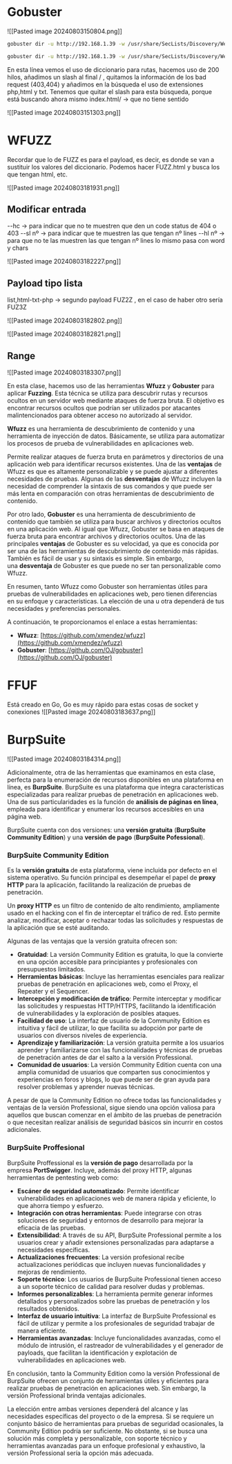 
# Gobuster
![[Pasted image 20240803150804.png]]
``` bash
gobuster dir -u http://192.168.1.39 -w /usr/share/SecLists/Discovery/Web-Content/directory-list-2.3-medium.txt -t 250 --add-slash -b 403,404

```

```bash
gobuster dir -u http://192.168.1.39 -w /usr/share/SecLists/Discovery/Web-Content/directory-list-2.3-medium.txt -t 20


``` 
En esta línea vemos el uso de diccionario para rutas, hacemos uso de 200 hilos, añadimos un slash al final / , quitamos la información de los bad request (403,404) y añadimos en la búsqueda el uso de extensiones php,html y txt. Tenemos que quitar el slash para esta búsqueda, porque está buscando ahora mismo index.html/ ->  que no tiene sentido

![[Pasted image 20240803151303.png]]

# WFUZZ

Recordar que lo de FUZZ es para el payload, es decir, es donde se van a sustituir los valores del diccionario. Podemos hacer FUZZ.html y busca los que tengan html, etc.


![[Pasted image 20240803181931.png]]
## Modificar entrada 

--hc -> para indicar que no te muestren que den un code status de 404 o 403
--sl nº -> para indicar que te muestren las que tengan nº lines
--hl nº -> para que no te las muestren las que tengan nº lines
lo mismo pasa con word y chars

![[Pasted image 20240803182227.png]]


## Payload tipo lista

list,html-txt-php -> segundo payload FUZ2Z , en el caso de haber otro sería FUZ3Z

![[Pasted image 20240803182802.png]]

![[Pasted image 20240803182821.png]]

## Range

![[Pasted image 20240803183307.png]]

En esta clase, hacemos uso de las herramientas **Wfuzz** y **Gobuster** para aplicar **Fuzzing**. Esta técnica se utiliza para descubrir rutas y recursos ocultos en un servidor web mediante ataques de fuerza bruta. El objetivo es encontrar recursos ocultos que podrían ser utilizados por atacantes malintencionados para obtener acceso no autorizado al servidor.

**Wfuzz** es una herramienta de descubrimiento de contenido y una herramienta de inyección de datos. Básicamente, se utiliza para automatizar los procesos de prueba de vulnerabilidades en aplicaciones web.

Permite realizar ataques de fuerza bruta en parámetros y directorios de una aplicación web para identificar recursos existentes. Una de las **ventajas** de Wfuzz es que es altamente personalizable y se puede ajustar a diferentes necesidades de pruebas. Algunas de las **desventajas** de Wfuzz incluyen la necesidad de comprender la sintaxis de sus comandos y que puede ser más lenta en comparación con otras herramientas de descubrimiento de contenido.

Por otro lado, **Gobuster** es una herramienta de descubrimiento de contenido que también se utiliza para buscar archivos y directorios ocultos en una aplicación web. Al igual que Wfuzz, Gobuster se basa en ataques de fuerza bruta para encontrar archivos y directorios ocultos. Una de las principales **ventajas** de Gobuster es su velocidad, ya que es conocida por ser una de las herramientas de descubrimiento de contenido más rápidas. También es fácil de usar y su sintaxis es simple. Sin embargo, una **desventaja** de Gobuster es que puede no ser tan personalizable como Wfuzz.

En resumen, tanto Wfuzz como Gobuster son herramientas útiles para pruebas de vulnerabilidades en aplicaciones web, pero tienen diferencias en su enfoque y características. La elección de una u otra dependerá de tus necesidades y preferencias personales.

A continuación, te proporcionamos el enlace a estas herramientas:

- **Wfuzz**: [https://github.com/xmendez/wfuzz](https://github.com/xmendez/wfuzz)
- **Gobuster**: [https://github.com/OJ/gobuster](https://github.com/OJ/gobuster)


# FFUF
Está creado en Go, Go es muy rápido para estas cosas de socket y conexiones
![[Pasted image 20240803183637.png]]
# BurpSuite



![[Pasted image 20240803184314.png]]






Adicionalmente, otra de las herramientas que examinamos en esta clase, perfecta para la enumeración de recursos disponibles en una plataforma en línea, es **BurpSuite**. BurpSuite es una plataforma que integra características especializadas para realizar pruebas de penetración en aplicaciones web. Una de sus particularidades es la función de **análisis de páginas en línea**, empleada para identificar y enumerar los recursos accesibles en una página web.

BurpSuite cuenta con dos versiones: una **versión gratuita** (**BurpSuite Community Edition**) y una **versión de pago** (**BurpSuite Pofessional**).

### BurpSuite Community Edition

Es la **versión gratuita** de esta plataforma, viene incluida por defecto en el sistema operativo. Su función principal es desempeñar el papel de **proxy HTTP** para la aplicación, facilitando la realización de pruebas de penetración.

Un **proxy HTTP** es un filtro de contenido de alto rendimiento, ampliamente usado en el hacking con el fin de interceptar el tráfico de red. Esto permite analizar, modificar, aceptar o rechazar todas las solicitudes y respuestas de la aplicación que se esté auditando.

Algunas de las ventajas que la versión gratuita ofrecen son:

- **Gratuidad**: La versión Community Edition es gratuita, lo que la convierte en una opción accesible para principiantes y profesionales con presupuestos limitados.
- **Herramientas básicas**: Incluye las herramientas esenciales para realizar pruebas de penetración en aplicaciones web, como el Proxy, el Repeater y el Sequencer.
- **Intercepción y modificación de tráfico**: Permite interceptar y modificar las solicitudes y respuestas HTTP/HTTPS, facilitando la identificación de vulnerabilidades y la exploración de posibles ataques.
- **Facilidad de uso**: La interfaz de usuario de la Community Edition es intuitiva y fácil de utilizar, lo que facilita su adopción por parte de usuarios con diversos niveles de experiencia.
- **Aprendizaje y familiarización**: La versión gratuita permite a los usuarios aprender y familiarizarse con las funcionalidades y técnicas de pruebas de penetración antes de dar el salto a la versión Professional.
- **Comunidad de usuarios**: La versión Community Edition cuenta con una amplia comunidad de usuarios que comparten sus conocimientos y experiencias en foros y blogs, lo que puede ser de gran ayuda para resolver problemas y aprender nuevas técnicas.

A pesar de que la Community Edition no ofrece todas las funcionalidades y ventajas de la versión Professional, sigue siendo una opción valiosa para aquellos que buscan comenzar en el ámbito de las pruebas de penetración o que necesitan realizar análisis de seguridad básicos sin incurrir en costos adicionales.

### BurpSuite Proffesional

BurpSuite Proffessional es la **versión de pago** desarrollada por la empresa **PortSwigger**. Incluye, además del proxy HTTP, algunas herramientas de pentesting web como:

- **Escáner de seguridad automatizado**: Permite identificar vulnerabilidades en aplicaciones web de manera rápida y eficiente, lo que ahorra tiempo y esfuerzo.
- **Integración con otras herramientas**: Puede integrarse con otras soluciones de seguridad y entornos de desarrollo para mejorar la eficacia de las pruebas.
- **Extensibilidad**: A través de su API, BurpSuite Professional permite a los usuarios crear y añadir extensiones personalizadas para adaptarse a necesidades específicas.
- **Actualizaciones frecuentes**: La versión profesional recibe actualizaciones periódicas que incluyen nuevas funcionalidades y mejoras de rendimiento.
- **Soporte técnico**: Los usuarios de BurpSuite Professional tienen acceso a un soporte técnico de calidad para resolver dudas y problemas.
- **Informes personalizables**: La herramienta permite generar informes detallados y personalizados sobre las pruebas de penetración y los resultados obtenidos.
- **Interfaz de usuario intuitiva**: La interfaz de BurpSuite Professional es fácil de utilizar y permite a los profesionales de seguridad trabajar de manera eficiente.
- **Herramientas avanzadas**: Incluye funcionalidades avanzadas, como el módulo de intrusión, el rastreador de vulnerabilidades y el generador de payloads, que facilitan la identificación y explotación de vulnerabilidades en aplicaciones web.

En conclusión, tanto la Community Edition como la versión Professional de BurpSuite ofrecen un conjunto de herramientas útiles y eficientes para realizar pruebas de penetración en aplicaciones web. Sin embargo, la versión Professional brinda ventajas adicionales.

La elección entre ambas versiones dependerá del alcance y las necesidades específicas del proyecto o de la empresa. Si se requiere un conjunto básico de herramientas para pruebas de seguridad ocasionales, la Community Edition podría ser suficiente. No obstante, si se busca una solución más completa y personalizable, con soporte técnico y herramientas avanzadas para un enfoque profesional y exhaustivo, la versión Professional sería la opción más adecuada.
